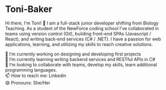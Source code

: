# Toni-Baker
Hi there, I'm Toni! 👋
I am a full-stack junior developer shifting from Biology Teaching. As a student of the NewForce coding school I've collaborated in teams using version control (Git), building front-end SPAs (Javascript / React), and writing back-end services (C# / .NET). I have a passion for web applications, learning, and utilizing my skills to reach creative solutions.

🔭 I’m currently working on designing and developing first projects<br/>
🌱 I’m currently learning writing backend services and RESTful APIs in C#<br/>
👯 I’m looking to collaborate with teams, develop my skills, learn additional programming languages.<br/>
📫 How to reach me: Linkedin<br/>
😄 Pronouns: She/Her
